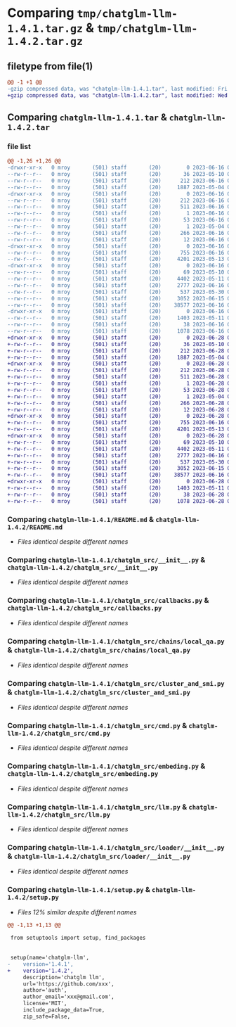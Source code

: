 # Comparing `tmp/chatglm-llm-1.4.1.tar.gz` & `tmp/chatglm-llm-1.4.2.tar.gz`

## filetype from file(1)

```diff
@@ -1 +1 @@
-gzip compressed data, was "chatglm-llm-1.4.1.tar", last modified: Fri Jun 16 08:15:31 2023, max compression
+gzip compressed data, was "chatglm-llm-1.4.2.tar", last modified: Wed Jun 28 01:04:02 2023, max compression
```

## Comparing `chatglm-llm-1.4.1.tar` & `chatglm-llm-1.4.2.tar`

### file list

```diff
@@ -1,26 +1,26 @@
-drwxr-xr-x   0 mroy       (501) staff       (20)        0 2023-06-16 08:15:31.134631 chatglm-llm-1.4.1/
--rw-r--r--   0 mroy       (501) staff       (20)       36 2023-05-10 01:48:15.000000 chatglm-llm-1.4.1/MANIFEST.in
--rw-r--r--   0 mroy       (501) staff       (20)      212 2023-06-16 08:15:31.134503 chatglm-llm-1.4.1/PKG-INFO
--rw-r--r--   0 mroy       (501) staff       (20)     1887 2023-05-04 01:08:28.000000 chatglm-llm-1.4.1/README.md
-drwxr-xr-x   0 mroy       (501) staff       (20)        0 2023-06-16 08:15:31.133267 chatglm-llm-1.4.1/chatglm_llm.egg-info/
--rw-r--r--   0 mroy       (501) staff       (20)      212 2023-06-16 08:15:30.000000 chatglm-llm-1.4.1/chatglm_llm.egg-info/PKG-INFO
--rw-r--r--   0 mroy       (501) staff       (20)      511 2023-06-16 08:15:31.000000 chatglm-llm-1.4.1/chatglm_llm.egg-info/SOURCES.txt
--rw-r--r--   0 mroy       (501) staff       (20)        1 2023-06-16 08:15:30.000000 chatglm-llm-1.4.1/chatglm_llm.egg-info/dependency_links.txt
--rw-r--r--   0 mroy       (501) staff       (20)       53 2023-06-16 08:15:30.000000 chatglm-llm-1.4.1/chatglm_llm.egg-info/entry_points.txt
--rw-r--r--   0 mroy       (501) staff       (20)        1 2023-05-04 01:12:10.000000 chatglm-llm-1.4.1/chatglm_llm.egg-info/not-zip-safe
--rw-r--r--   0 mroy       (501) staff       (20)      266 2023-06-16 08:15:31.000000 chatglm-llm-1.4.1/chatglm_llm.egg-info/requires.txt
--rw-r--r--   0 mroy       (501) staff       (20)       12 2023-06-16 08:15:31.000000 chatglm-llm-1.4.1/chatglm_llm.egg-info/top_level.txt
-drwxr-xr-x   0 mroy       (501) staff       (20)        0 2023-06-16 08:15:31.133895 chatglm-llm-1.4.1/chatglm_src/
--rw-r--r--   0 mroy       (501) staff       (20)      755 2023-06-16 02:41:40.000000 chatglm-llm-1.4.1/chatglm_src/__init__.py
--rw-r--r--   0 mroy       (501) staff       (20)     4201 2023-05-13 02:36:58.000000 chatglm-llm-1.4.1/chatglm_src/callbacks.py
-drwxr-xr-x   0 mroy       (501) staff       (20)        0 2023-06-16 08:15:31.134178 chatglm-llm-1.4.1/chatglm_src/chains/
--rw-r--r--   0 mroy       (501) staff       (20)       69 2023-05-10 01:48:15.000000 chatglm-llm-1.4.1/chatglm_src/chains/__init__.py
--rw-r--r--   0 mroy       (501) staff       (20)     4402 2023-05-11 09:17:21.000000 chatglm-llm-1.4.1/chatglm_src/chains/local_qa.py
--rw-r--r--   0 mroy       (501) staff       (20)     2777 2023-06-16 06:08:22.000000 chatglm-llm-1.4.1/chatglm_src/cluster_and_smi.py
--rw-r--r--   0 mroy       (501) staff       (20)      537 2023-05-30 04:20:56.000000 chatglm-llm-1.4.1/chatglm_src/cmd.py
--rw-r--r--   0 mroy       (501) staff       (20)     3052 2023-06-15 08:48:00.000000 chatglm-llm-1.4.1/chatglm_src/embeding.py
--rw-r--r--   0 mroy       (501) staff       (20)    38577 2023-06-16 07:01:29.000000 chatglm-llm-1.4.1/chatglm_src/llm.py
-drwxr-xr-x   0 mroy       (501) staff       (20)        0 2023-06-16 08:15:31.134293 chatglm-llm-1.4.1/chatglm_src/loader/
--rw-r--r--   0 mroy       (501) staff       (20)     1403 2023-05-11 01:28:05.000000 chatglm-llm-1.4.1/chatglm_src/loader/__init__.py
--rw-r--r--   0 mroy       (501) staff       (20)       38 2023-06-16 08:15:31.134679 chatglm-llm-1.4.1/setup.cfg
--rw-r--r--   0 mroy       (501) staff       (20)     1078 2023-06-16 08:15:26.000000 chatglm-llm-1.4.1/setup.py
+drwxr-xr-x   0 mroy       (501) staff       (20)        0 2023-06-28 01:04:02.930417 chatglm-llm-1.4.2/
+-rw-r--r--   0 mroy       (501) staff       (20)       36 2023-05-10 01:48:15.000000 chatglm-llm-1.4.2/MANIFEST.in
+-rw-r--r--   0 mroy       (501) staff       (20)      212 2023-06-28 01:04:02.930297 chatglm-llm-1.4.2/PKG-INFO
+-rw-r--r--   0 mroy       (501) staff       (20)     1887 2023-05-04 01:08:28.000000 chatglm-llm-1.4.2/README.md
+drwxr-xr-x   0 mroy       (501) staff       (20)        0 2023-06-28 01:04:02.929171 chatglm-llm-1.4.2/chatglm_llm.egg-info/
+-rw-r--r--   0 mroy       (501) staff       (20)      212 2023-06-28 01:04:02.000000 chatglm-llm-1.4.2/chatglm_llm.egg-info/PKG-INFO
+-rw-r--r--   0 mroy       (501) staff       (20)      511 2023-06-28 01:04:02.000000 chatglm-llm-1.4.2/chatglm_llm.egg-info/SOURCES.txt
+-rw-r--r--   0 mroy       (501) staff       (20)        1 2023-06-28 01:04:02.000000 chatglm-llm-1.4.2/chatglm_llm.egg-info/dependency_links.txt
+-rw-r--r--   0 mroy       (501) staff       (20)       53 2023-06-28 01:04:02.000000 chatglm-llm-1.4.2/chatglm_llm.egg-info/entry_points.txt
+-rw-r--r--   0 mroy       (501) staff       (20)        1 2023-05-04 01:12:10.000000 chatglm-llm-1.4.2/chatglm_llm.egg-info/not-zip-safe
+-rw-r--r--   0 mroy       (501) staff       (20)      266 2023-06-28 01:04:02.000000 chatglm-llm-1.4.2/chatglm_llm.egg-info/requires.txt
+-rw-r--r--   0 mroy       (501) staff       (20)       12 2023-06-28 01:04:02.000000 chatglm-llm-1.4.2/chatglm_llm.egg-info/top_level.txt
+drwxr-xr-x   0 mroy       (501) staff       (20)        0 2023-06-28 01:04:02.929792 chatglm-llm-1.4.2/chatglm_src/
+-rw-r--r--   0 mroy       (501) staff       (20)      755 2023-06-16 02:41:40.000000 chatglm-llm-1.4.2/chatglm_src/__init__.py
+-rw-r--r--   0 mroy       (501) staff       (20)     4201 2023-05-13 02:36:58.000000 chatglm-llm-1.4.2/chatglm_src/callbacks.py
+drwxr-xr-x   0 mroy       (501) staff       (20)        0 2023-06-28 01:04:02.930029 chatglm-llm-1.4.2/chatglm_src/chains/
+-rw-r--r--   0 mroy       (501) staff       (20)       69 2023-05-10 01:48:15.000000 chatglm-llm-1.4.2/chatglm_src/chains/__init__.py
+-rw-r--r--   0 mroy       (501) staff       (20)     4402 2023-05-11 09:17:21.000000 chatglm-llm-1.4.2/chatglm_src/chains/local_qa.py
+-rw-r--r--   0 mroy       (501) staff       (20)     2777 2023-06-16 06:08:22.000000 chatglm-llm-1.4.2/chatglm_src/cluster_and_smi.py
+-rw-r--r--   0 mroy       (501) staff       (20)      537 2023-05-30 04:20:56.000000 chatglm-llm-1.4.2/chatglm_src/cmd.py
+-rw-r--r--   0 mroy       (501) staff       (20)     3052 2023-06-15 08:48:00.000000 chatglm-llm-1.4.2/chatglm_src/embeding.py
+-rw-r--r--   0 mroy       (501) staff       (20)    38577 2023-06-16 07:01:29.000000 chatglm-llm-1.4.2/chatglm_src/llm.py
+drwxr-xr-x   0 mroy       (501) staff       (20)        0 2023-06-28 01:04:02.930130 chatglm-llm-1.4.2/chatglm_src/loader/
+-rw-r--r--   0 mroy       (501) staff       (20)     1403 2023-05-11 01:28:05.000000 chatglm-llm-1.4.2/chatglm_src/loader/__init__.py
+-rw-r--r--   0 mroy       (501) staff       (20)       38 2023-06-28 01:04:02.930455 chatglm-llm-1.4.2/setup.cfg
+-rw-r--r--   0 mroy       (501) staff       (20)     1078 2023-06-28 01:02:51.000000 chatglm-llm-1.4.2/setup.py
```

### Comparing `chatglm-llm-1.4.1/README.md` & `chatglm-llm-1.4.2/README.md`

 * *Files identical despite different names*

### Comparing `chatglm-llm-1.4.1/chatglm_src/__init__.py` & `chatglm-llm-1.4.2/chatglm_src/__init__.py`

 * *Files identical despite different names*

### Comparing `chatglm-llm-1.4.1/chatglm_src/callbacks.py` & `chatglm-llm-1.4.2/chatglm_src/callbacks.py`

 * *Files identical despite different names*

### Comparing `chatglm-llm-1.4.1/chatglm_src/chains/local_qa.py` & `chatglm-llm-1.4.2/chatglm_src/chains/local_qa.py`

 * *Files identical despite different names*

### Comparing `chatglm-llm-1.4.1/chatglm_src/cluster_and_smi.py` & `chatglm-llm-1.4.2/chatglm_src/cluster_and_smi.py`

 * *Files identical despite different names*

### Comparing `chatglm-llm-1.4.1/chatglm_src/cmd.py` & `chatglm-llm-1.4.2/chatglm_src/cmd.py`

 * *Files identical despite different names*

### Comparing `chatglm-llm-1.4.1/chatglm_src/embeding.py` & `chatglm-llm-1.4.2/chatglm_src/embeding.py`

 * *Files identical despite different names*

### Comparing `chatglm-llm-1.4.1/chatglm_src/llm.py` & `chatglm-llm-1.4.2/chatglm_src/llm.py`

 * *Files identical despite different names*

### Comparing `chatglm-llm-1.4.1/chatglm_src/loader/__init__.py` & `chatglm-llm-1.4.2/chatglm_src/loader/__init__.py`

 * *Files identical despite different names*

### Comparing `chatglm-llm-1.4.1/setup.py` & `chatglm-llm-1.4.2/setup.py`

 * *Files 12% similar despite different names*

```diff
@@ -1,13 +1,13 @@
 
 from setuptools import setup, find_packages
 
 
 setup(name='chatglm-llm',
-    version='1.4.1',
+    version='1.4.2',
     description='chatglm llm',
     url='https://github.com/xxx',
     author='auth',
     author_email='xxx@gmail.com',
     license='MIT',
     include_package_data=True,
     zip_safe=False,
```

